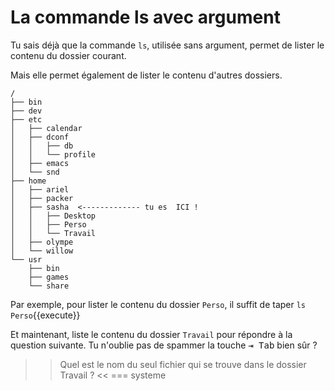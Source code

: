 # La commande ls avec argument

Tu sais déjà que la commande `ls`, utilisée sans argument, permet de lister le contenu du dossier courant.

Mais elle permet également de lister le contenu d'autres dossiers.

```
/
├── bin
├── dev
├── etc
│   ├── calendar
│   ├── dconf
│   │   ├── db
│   │   └── profile
│   ├── emacs
│   └── snd
├── home
│   ├── ariel
│   ├── packer
│   ├── sasha  <------------- tu es  ICI !
│   │   ├── Desktop
│   │   ├── Perso
│   │   └── Travail
│   ├── olympe
│   └── willow
└── usr
    ├── bin
    ├── games
    └── share
``` 

Par exemple, pour lister le contenu du dossier `Perso`, il suffit de taper `ls Perso`{{execute}}

Et maintenant, liste le contenu du dossier `Travail` pour répondre à la question suivante.
Tu n'oublie pas de spammer la touche <kbd>⇥ Tab</kbd> bien sûr ?

>> Quel est le nom du seul fichier qui se trouve dans le dossier Travail ? <<
=== systeme
